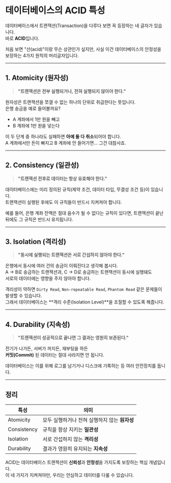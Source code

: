 # 데이터베이스의 ACID 특성 

데이터베이스에서 트랜잭션(Transaction)을 다루다 보면 꼭 등장하는 네 글자가 있습니다.  
바로 **ACID**입니다.  

처음 보면 "산(acid)"이랑 무슨 상관인가 싶지만, 사실 이건 데이터베이스의 안정성을 보장하는 4가지 원칙의 머리글자입니다.

---

## 1. Atomicity (원자성)

> **"트랜잭션은 전부 실행되거나, 전혀 실행되지 않아야 한다."**

원자성은 트랜잭션을 쪼갤 수 없는 하나의 단위로 취급한다는 뜻입니다.  
은행 송금을 예로 들어볼까요?

- A 계좌에서 1만 원을 빼고
- B 계좌에 1만 원을 넣는다

이 두 단계 중 하나라도 실패하면 **아예 둘 다 취소**되어야 합니다.  
A 계좌에서만 돈이 빠지고 B 계좌에 안 들어가면… 그건 대참사죠.

---

## 2. Consistency (일관성)

> **"트랜잭션 전후로 데이터는 항상 유효해야 한다."**

데이터베이스에는 미리 정의된 규칙(제약 조건, 데이터 타입, 무결성 조건 등)이 있습니다.  
트랜잭션이 실행된 후에도 이 규칙들이 반드시 지켜져야 합니다.

예를 들어, 은행 계좌 잔액은 절대 음수가 될 수 없다는 규칙이 있다면, 트랜잭션이 끝난 뒤에도 그 규칙은 반드시 유지됩니다.

---

## 3. Isolation (격리성)

> **"동시에 실행되는 트랜잭션은 서로 간섭하지 않아야 한다."**

은행에서 동시에 여러 건의 송금이 이뤄진다고 생각해 봅시다.  
A → B로 송금하는 트랜잭션과, C → D로 송금하는 트랜잭션이 동시에 실행돼도  
서로의 데이터에는 영향을 주지 않아야 합니다.

격리성이 약하면 `Dirty Read`, `Non-repeatable Read`, `Phantom Read` 같은 문제들이 발생할 수 있습니다.  
그래서 데이터베이스는 **격리 수준(Isolation Level)**을 조절할 수 있도록 해줍니다.

---

## 4. Durability (지속성)

> **"트랜잭션이 성공적으로 끝나면 그 결과는 영원히 보존된다."**

전기가 나가든, 서버가 꺼지든, 재부팅을 하든  
**커밋(Commit)** 된 데이터는 절대 사라지면 안 됩니다.  

데이터베이스는 이를 위해 로그를 남기거나 디스크에 기록하는 등 여러 안전장치를 둡니다.

---

## 정리

| 특성        | 의미                                           |
| ----------- | ---------------------------------------------- |
| Atomicity   | 모두 실행하거나 전혀 실행하지 않는 **원자성** |
| Consistency | 규칙을 항상 지키는 **일관성**                  |
| Isolation   | 서로 간섭하지 않는 **격리성**                  |
| Durability  | 결과가 영원히 유지되는 **지속성**              |

ACID는 데이터베이스 트랜잭션이 **신뢰성**과 **안정성**을 가지도록 보장하는 핵심 개념입니다.  
이 네 가지가 지켜져야만, 우리는 안심하고 데이터를 다룰 수 있습니다.
